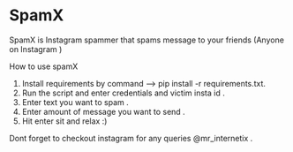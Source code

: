 # SpamX
SpamX is Instagram spammer that spams message to your friends (Anyone on Instagram )


How to use spamX
 
1. Install requirements by command --> pip install -r requirements.txt. 
2. Run the script and enter credentials and victim insta id .
3. Enter text you want to spam .
4. Enter amount of message you want to send . 
3. Hit enter sit and relax :)

Dont forget to checkout instagram for any queries @mr_internetix .
